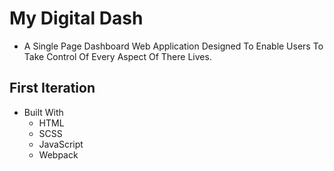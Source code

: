 

My Digital Dash
===============

- A Single Page Dashboard Web Application Designed To Enable Users To Take Control Of Every Aspect Of There Lives.

## First Iteration
- Built With 
    - HTML
    - SCSS
    - JavaScript
    - Webpack


